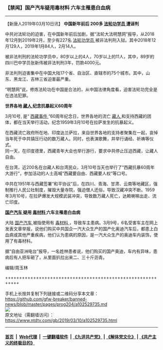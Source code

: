 ### 【禁闻】国产汽车疑用毒材料 六车主罹患白血病
------------------------

<div class="post_content" itemprop="articleBody">
 <p>
  【新唐人2019年03月10日讯】
  <strong>
   中国新年前后 200多
   <a href="https://www.ntdtv.com/gb/法轮功学员.htm">
    法轮功学员
   </a>
   遭诬判
  </strong>
 </p>
 <p>
  中共对法轮功的迫害，在中国新年前后加剧，据“法轮大法明慧网”报导，从2018年12月到2019年2月，至少有227名
  <a href="https://www.ntdtv.com/gb/法轮功学员.htm">
   法轮功学员
  </a>
  被非法判刑入狱。其中2018年12月129人，2019年1月84人，2月14人。
 </p>
 <p>
  被非法判刑的法轮功学员中，80岁以上的4人，70岁以上的11人，其中，89岁的四川巴中学员张新伟被非法判刑3年，罚款4000元。
 </p>
 <p>
  非法判刑迫害集中在中国大陆17个省、自治区、直辖市的75个城市。其中，山东、黑龙江、吉林三省迫害最严重。
 </p>
 <p>
  “明慧网”说，修炼法轮功在中国是合法的，从中国法律角度看，迫害法轮功完全是在违法犯罪。
 </p>
 <p>
  <strong>
   世界各地
   <a href="https://www.ntdtv.com/gb/藏人.htm">
    藏人
   </a>
   纪念抗暴起义60周年
  </strong>
 </p>
 <p>
  3月10号, 是“
  <a href="https://www.ntdtv.com/gb/西藏事件.htm">
   西藏事件
  </a>
  ”60周年纪念日，世界各地的流亡
  <a href="https://www.ntdtv.com/gb/藏人.htm">
   藏人
  </a>
  和支持西藏的团体，都在当天举行活动，纪念1959年3月10号在拉萨发生的抗暴起义。
 </p>
 <p>
  在西藏流亡政府所在地、印度达兰萨拉，来自世界各地的支持者聚集在一起，哀悼当年死于中共镇压行动的数万藏人。同时，也表演歌舞，并举行诵经、祈祷等仪式。
  <br/>
  同一天，在印度德里，西藏青年大会也举行游行，要求中共停止压迫西藏，让藏人自由。
 </p>
 <p>
  在台湾，近200名在台藏人和台湾民众，3月10号当天也举行了“西藏抗暴60周年大游行”，参加活动的人士高喊“西藏要自由、西藏要人权”等口号。
 </p>
 <p>
  中共在1951年与西藏签署“和平协议”后，在四川、青海、甘肃、云南等地藏区，强制推行人民公社制度，摧毁大量寺院，强迫僧人还俗，导致汉藏冲突不断。1959年3月10号，在拉萨爆发大规模武装冲突，导致数万藏人死亡，达赖喇嘛出走、流亡印度。
 </p>
 <p>
  <strong>
   <a href="https://www.ntdtv.com/gb/国产汽车.htm">
    国产汽车
   </a>
   疑用
   <a href="https://www.ntdtv.com/gb/毒材料.htm">
    毒材料
   </a>
   六车主罹患白血病
  </strong>
 </p>
 <p>
  大陆
  <a href="https://www.ntdtv.com/gb/国产汽车.htm">
   国产汽车
  </a>
  被指使用有
  <a href="https://www.ntdtv.com/gb/毒材料.htm">
   毒材料
  </a>
  ，导致车主患病。3月9号，6名受害车主在网上发表文章举报，说他们购买中共国企一汽大众生产的国产化奥迪汽车后，都患上白血病或其他严重疾病，他们认为患病的原因，是一汽大众生产的奥迪车内装饰，使用了有毒材料。
 </p>
 <p>
  据“自由亚洲电台”报导，一名姓林患者说，他们购买的国产奥迪，车内有异味，患病后有人把车砸了，从里面扒拉出来二、三十斤沥青。
 </p>
 <p>
  编辑/周玉林
 </p>
 <p>
 </p>
 <div class="single_ad">
 </div>
</div>

+++++++++++++++++++++++++++++++++++++++++++++++++++++++++++<br/><br/>
手机上长按并复制下列链接或二维码分享本文章：<br/>
https://github.com/gfw-breaker/banned-news/blob/master/pages/prog204/a102529735.md <br/>
<a href='https://github.com/gfw-breaker/banned-news/blob/master/pages/prog204/a102529735.md'><img src='https://github.com/gfw-breaker/banned-news/blob/master/pages/prog204/a102529735.md.png'/></a> <br/>
原文地址（需翻墙访问）：https://www.ntdtv.com/gb/2019/03/10/a102529735.html


------------------------
#### [首页](https://github.com/gfw-breaker/banned-news/blob/master/README.md) &nbsp;|&nbsp; [Web代理](https://github.com/labour-camp/helloworld) &nbsp;|&nbsp; [一键翻墙软件](https://github.com/gfw-breaker/nogfw/blob/master/README.md) &nbsp;| [《九评共产党》](https://github.com/gfw-breaker/9ping.md/blob/master/README.md#九评之一评共产党是什么) | [《解体党文化》](https://github.com/gfw-breaker/jtdwh.md/blob/master/README.md) | [《共产主义的终极目的》](https://github.com/gfw-breaker/gczydzjmd.md/blob/master/README.md)

